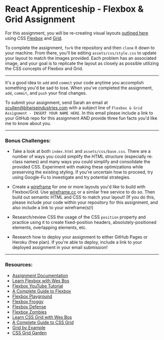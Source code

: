 # React Apprenticeship - Flexbox & Grid Assignment

For this assignment, you will be re-creating visual layouts [outlined here](https://docs.google.com/document/d/1CA-HrixvWi_cm__rthk6-3OXQRyCO0rPUIQSjG9EO78/edit?usp=sharing) using CSS [Flexbox](https://developer.mozilla.org/en-US/docs/Web/CSS/flex) and [Grid](https://developer.mozilla.org/en-US/docs/Web/CSS/CSS_Grid_Layout).

To complete the assignment, `fork` the repository and then `clone` it down to your machine. From there, you'll be editing `assets/css/style.css` to update your layout to match the images provided. Each problem has an associated image, and your goal is to replicate the layout as closely as possible utilizing the CSS concepts of Flexbox and Grid.

---

It's a good idea to `add` and `commit` your code anytime you accomplish something you'd be sad to lose. When you've completed the assignment, `add`, `commit`, and `push` your final changes.

To submit your assignment, send Sarah an email at [scullen@bitwiseindustries.com](mailto:scullen@bitwiseindustries.com) with a subject line of `Flexbox & Grid Assignment - INSERT YOUR NAME HERE`. In this email please include a link to your GitHub repo for this assignment AND provide three fun facts you'd like me to know about you.

---

### Bonus Challenges:

- Take a look at both `index.html` and `assets/css/base.css`. There are a number of ways you could simplify the HTML structure (especially re: class names) and many ways you could simplify and consolidate the provided CSS. Experiment with making these optimizations while preserving the existing styling. If you're uncertain how to proceed, try using Google-Fu to investigate and try potential strategies. 

- Create a [wireframe](https://www.indeed.com/career-advice/career-development/wireframes?aceid=&gclid=Cj0KCQjwuMuRBhCJARIsAHXdnqM_Q1RiwwKARPUhvxFt2lGVssBWIPve7msudmtGVZwHbbJ86h0hdpcaAnK1EALw_wcB) for one or more layouts you'd like to build with Flexbox/Grid. Use [wireframe.cc](https://wireframe.cc/) or a similar free service to do so. Then build out semantic HTML and CSS to match your layout! (If you do this, please include your code within your repository for this assignment, and also include a link to your wireframe(s)!)

- Research/review CSS the usage of the CSS `position` property and practice using it to create fixed-position headers, absolutely-positioned elements, overlapping elements, etc.

- Research how to deploy your assignment to either GitHub Pages or Heroku (free plan). If you're able to deploy, include a link to your deployed assignment in your email submission!

---

### Resources:

- [Assignment Documentation](https://docs.google.com/document/d/1CA-HrixvWi_cm__rthk6-3OXQRyCO0rPUIQSjG9EO78/edit?usp=sharing)
- [Learn Flexbox with Wes Bos](https://flexbox.io/)
- [Flexbox YouTube Tutorial](https://www.youtube.com/watch?v=z6tJ5ngiF14&list=PLC3y8-rFHvwg6rjbiMadCILrjh7QkvzoQ&skip_registered_account_check=true)
- [A Complete Guide to Flexbox](https://css-tricks.com/snippets/css/a-guide-to-flexbox/)
- [Flexbox Playground](https://codepen.io/enxaneta/full/adLPwv)
- [Flexbox Froggy](https://flexboxfroggy.com/)
- [Flexbox Defense](http://www.flexboxdefense.com/)
- [Flexbox Zombies](https://geddski.teachable.com/p/flexbox-zombies)
- [Learn CSS Grid with Wes Bos](https://cssgrid.io/)
- [A Complete Guide to CSS Grid](https://css-tricks.com/snippets/css/complete-guide-grid/)
- [Grid by Example](https://gridbyexample.com/examples/)
- [CSS Grid Garden](https://cssgridgarden.com/)
